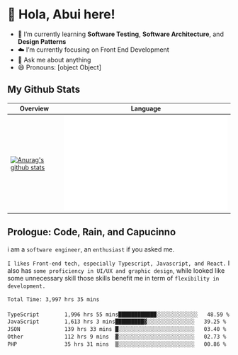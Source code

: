 # 👋 Hola, Abui here!

- 🌱 I’m currently learning **Software Testing**, **Software Architecture**, and **Design Patterns**
- ☁️ I’m currently focusing on Front End Development
- 💬 Ask me about anything
- 😄 Pronouns: [object Object]

## My Github Stats

| Overview | Language |
| --- | --- |
|[![Anurag's github stats](https://github-readme-stats.vercel.app/api?username=abui-am&count_private=true)](https://github.com/anuraghazra/github-readme-stats)|![Language](https://raw.githubusercontent.com/abui-am/stats/c6455f656dfce7acd3951e5ec5b25d72af0b2ee3/generated/languages.svg)|

## Prologue: Code, Rain, and Capucinno
i am a `software engineer`, an `enthusiast` if you asked me. 

`I likes Front-end tech, especially Typescript, Javascript, and React.` I also has `some proficiency in UI/UX and graphic design`, while looked like some unnecessary skill those skills benefit me in term of `flexibility in development.`


<!--START_SECTION:waka-->

```txt
Total Time: 3,997 hrs 35 mins

TypeScript        1,996 hrs 55 mins████████████░░░░░░░░░░░░░   48.59 %
JavaScript        1,613 hrs 3 mins█████████▓░░░░░░░░░░░░░░░   39.25 %
JSON              139 hrs 33 mins █░░░░░░░░░░░░░░░░░░░░░░░░   03.40 %
Other             112 hrs 9 mins  ▓░░░░░░░░░░░░░░░░░░░░░░░░   02.73 %
PHP               35 hrs 31 mins  ▒░░░░░░░░░░░░░░░░░░░░░░░░   00.86 %
```

<!--END_SECTION:waka-->
